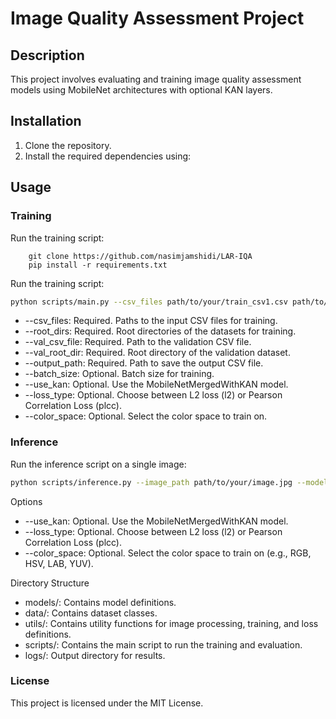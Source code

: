 # Image Quality Assessment Project

## Description
This project involves evaluating and training image quality assessment models using MobileNet architectures with optional KAN layers.

## Installation
1. Clone the repository.
2. Install the required dependencies using:



## Usage
### Training

Run the training script:
```
    git clone https://github.com/nasimjamshidi/LAR-IQA
    pip install -r requirements.txt
```

Run the training script:

```bash
python scripts/main.py --csv_files path/to/your/train_csv1.csv path/to/your/train_csv2.csv --root_dirs /path/to/train_dataset1 /path/to/train_dataset2 --val_csv_file path/to/your/val_csv.csv --val_root_dir /path/to/val_dataset --output_path /path/to/output.csv --batch_size 32 [--use_kan] [--loss_type l2|plcc] [--color_space RGB|HSV|LAB|YUV]
```

- --csv_files: Required. Paths to the input CSV files for training.
- --root_dirs: Required. Root directories of the datasets for training.
- --val_csv_file: Required. Path to the validation CSV file.
- --val_root_dir: Required. Root directory of the validation dataset.
- --output_path: Required. Path to save the output CSV file.
- --batch_size: Optional. Batch size for training.
- --use_kan: Optional. Use the MobileNetMergedWithKAN model.
- --loss_type: Optional. Choose between L2 loss (l2) or Pearson Correlation Loss (plcc).
- --color_space: Optional. Select the color space to train on.

### Inference 
Run the inference script on a single image:
```bash
python scripts/inference.py --image_path path/to/your/image.jpg --model_path path/to/trained_model.pt [--use_kan] [--color_space RGB|HSV|LAB|YUV]
```

Options

- --use_kan: Optional. Use the MobileNetMergedWithKAN model.
- --loss_type: Optional. Choose between L2 loss (l2) or Pearson Correlation Loss (plcc).
- --color_space: Optional. Select the color space to train on (e.g., RGB, HSV, LAB, YUV).

Directory Structure

- models/: Contains model definitions.
- data/: Contains dataset classes.
- utils/: Contains utility functions for image processing, training, and loss definitions.
- scripts/: Contains the main script to run the training and evaluation.
- logs/: Output directory for results.

### License

This project is licensed under the MIT License.
